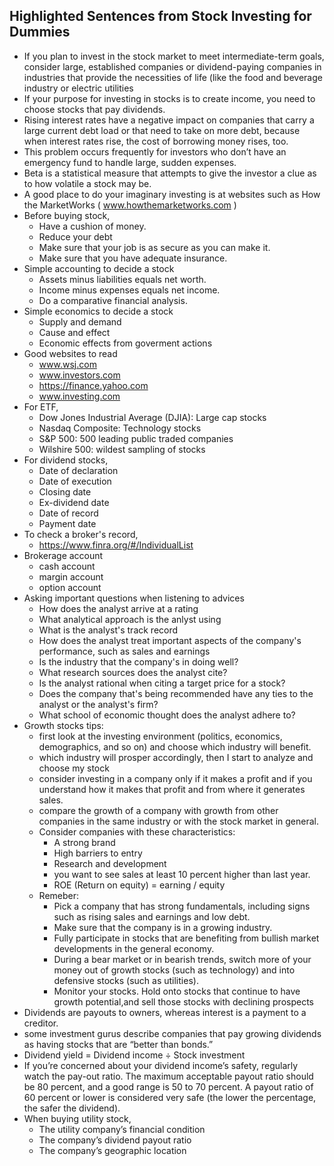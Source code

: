 ## Highlighted Sentences from Stock Investing for Dummies
* If you plan to invest in the stock market to meet intermediate-term goals, consider large, established companies or dividend-paying companies in industries that 
provide the necessities of life (like the food and beverage industry or electric utilities
* If your purpose for investing in stocks is to create income, you need to choose stocks that pay dividends.
* Rising interest rates have a negative impact on companies that carry a large current debt load or that need to take on more debt, because when interest rates rise,
the cost of borrowing money rises, too.
* This problem occurs frequently for investors who don’t have an emergency fund to handle large, sudden expenses.
* Beta is a statistical measure that attempts to give the investor a clue as to how volatile a stock may be.
* A good place to do your imaginary investing is at websites such as How the MarketWorks ( www.howthemarketworks.com )
* Before buying stock,
    * Have a cushion of money.
    * Reduce your debt 
    * Make sure that your job is as secure as you can make it.
    * Make sure that you have adequate insurance.
* Simple accounting to decide a stock
   * Assets minus liabilities equals net worth.
   * Income minus expenses equals net income.
   * Do a comparative financial analysis.
* Simple economics to decide a stock
   * Supply and demand
   * Cause and effect
   * Economic effects from goverment actions
* Good websites to read
   * www.wsj.com
   * www.investors.com
   * https://finance.yahoo.com
   * www.investing.com
* For ETF,
   * Dow Jones Industrial Average (DJIA): Large cap stocks
   * Nasdaq Composite: Technology stocks
   * S&P 500: 500 leading public traded companies
   * Wilshire 500: wildest sampling of stocks
* For dividend stocks,
   * Date of declaration
   * Date of execution
   * Closing date
   * Ex-dividend date
   * Date of record
   * Payment date
* To check a broker's record,
   * https://www.finra.org/#/IndividualList
* Brokerage account
   * cash account
   * margin account
   * option account
* Asking important questions when listening to advices
   * How does the analyst arrive at a rating
   * What analytical approach is the anlyst using
   * What is the analyst's track record
   * How does the analyst treat important aspects of the company's performance, such as sales and earnings
   * Is the industry that the company's in doing well?
   * What research sources does the analyst cite?
   * Is the analyst rational when citing a target price for a stock?
   * Does the company that's being recommended have any ties to the analyst or the analyst's firm?
   * What school of economic thought does the analyst adhere to?
* Growth stocks tips:
   * first look at the investing environment (politics, economics, demographics, and so on) and choose which industry will benefit.
   * which industry will prosper accordingly, then I start to analyze and choose my stock
   * consider investing in a company only if it makes a profit and if you understand how it makes that profit and from where it generates sales.
   * compare the growth of a company with growth from other companies in the same industry or with the stock market in general.
   * Consider companies with these characteristics:
      * A strong brand
      * High barriers to entry
      * Research and development
      * you want to see sales at least 10 percent higher than last year.
      * ROE (Return on equity) = earning / equity
   * Remeber:
      * Pick a company that has strong fundamentals, including signs such as rising sales and earnings and low debt.
      * Make sure that the company is in a growing industry.
      * Fully participate in stocks that are benefiting from bullish market developments in the general economy.
      * During a bear market or in bearish trends, switch more of your money out of growth stocks (such as technology) and into defensive stocks (such as utilities).
      * Monitor your stocks. Hold onto stocks that continue to have growth potential,and sell those stocks with declining prospects
* Dividends are payouts to owners, whereas interest is a payment to a creditor.
* some investment gurus describe companies that pay growing dividends as having stocks that are “better than bonds.”
* Dividend yield = Dividend income ÷ Stock investment
* If you’re concerned about your dividend income’s safety, regularly watch the pay-out ratio. The maximum acceptable payout ratio should be 80 percent, and a good range is 50 to 70 percent. A payout ratio of 60 percent or lower is considered very safe (the lower the percentage, the safer the dividend).
* When buying utility stock,
   * The utility company’s financial condition
   * The company’s dividend payout ratio
   * The company’s geographic location
